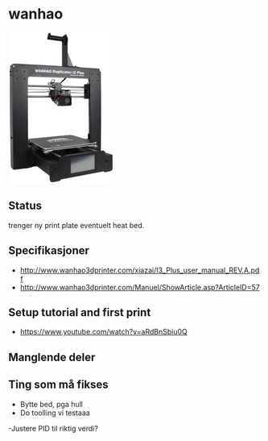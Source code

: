 # wanhao
![Bildet til 3dprinteren](original.210x300m.jpg)
## Status
trenger ny print plate eventuelt heat bed.

## Specifikasjoner
- http://www.wanhao3dprinter.com/xiazai/I3_Plus_user_manual_REV.A.pdf
- http://www.wanhao3dprinter.com/Manuel/ShowArticle.asp?ArticleID=57

## Setup tutorial and first print
- https://www.youtube.com/watch?v=aRdBnSbiu0Q

## Manglende deler

## Ting som må fikses
- Bytte bed, pga hull
- Do toolling vi testaaa

-Justere PID til riktig verdi?
